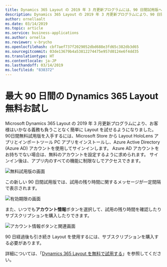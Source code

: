 ```yaml
---
title: Dynamics 365 Layout の 2019 年 3 月更新プログラムには、90 日間試用版へのサインアップ機能が含まれています
description: Dynamics 365 Layout の 2019 年 3 月更新プログラムにより、90 日間無料試用版に簡単にサインアップできるようになります。
author: ornellaalt
ms.date: 03/14/2019
ms.topic: article
ms.service: business-applications
ms.author: ornella
ms.reviewer: v-brycho
ms.openlocfilehash: cbf7aef737f2029052dbd688e3fd65c382db3d65
ms.sourcegitcommit: 03de13679b4a53812274475e957d0124e6f4dd35
ms.translationtype: HT
ms.contentlocale: ja-JP
ms.lasthandoff: 03/14/2019
ms.locfileid: "838372"
---
```

# <a name="try-out-dynamics-365-layout-for-free-for-up-to-90-days"></a>最大 90 日間の Dynamics 365 Layout 無料お試し

Microsoft Dynamics 365 Layout の 2019 年 3 月更新プログラムにより、お客様はいかなる義務も負うことなく簡単に Layout を試せるようになりました。 90日間無料試用版を入手するには、Microsoft Store から Layout HoloLens アプリとインポートツール PC アプリをインストールし、Azure Active Directory (Azure AD) アカウントを使用してサインインします。 Azure AD アカウントをお持ちでない場合は、無料のアカウントを設定するように求められます。 サインイン後は、アプリ内のすべての機能に制限なしでアクセスできます。 

![無料試用版の画面](media/free-trial.PNG "無料試用版の画面")
 
この新しい 90 日間試用版では、試用の残り時間に関するメッセージが一定間隔で表示されます。

![有効期限の画面](media/expiration.PNG "有効期限の画面")
 
また、いつでも**アカウント情報**ボタンを選択して、試用の残り時間を確認したりサブスクリプションを購入したりできます。

![アカウント情報ボタンと関連画面](media/account-info-combo.PNG "アカウント情報ボタンと関連画面")
 
90 日経過後も引き続き Layout を使用するには、サブスクリプションを購入する必要があります。

詳細については、「[Dynamics 365 Layout を無料で試用する](https://docs.microsoft.com/en-us/dynamics365/mixed-reality/layout/try-layout-free)」を参照してください。

